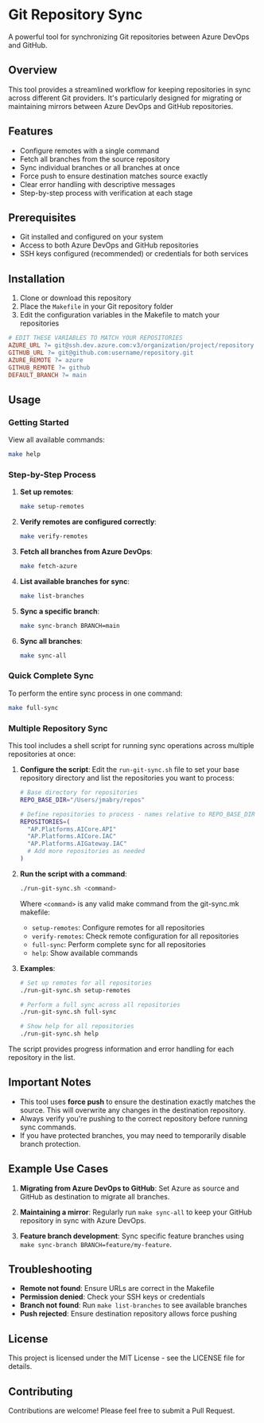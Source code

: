 # Git Repository Sync

A powerful tool for synchronizing Git repositories between Azure DevOps and GitHub.

## Overview

This tool provides a streamlined workflow for keeping repositories in sync across different Git providers. It's particularly designed for migrating or maintaining mirrors between Azure DevOps and GitHub repositories.

## Features

- Configure remotes with a single command
- Fetch all branches from the source repository
- Sync individual branches or all branches at once
- Force push to ensure destination matches source exactly
- Clear error handling with descriptive messages
- Step-by-step process with verification at each stage

## Prerequisites

- Git installed and configured on your system
- Access to both Azure DevOps and GitHub repositories
- SSH keys configured (recommended) or credentials for both services

## Installation

1. Clone or download this repository
2. Place the `Makefile` in your Git repository folder
3. Edit the configuration variables in the Makefile to match your repositories

```makefile
# EDIT THESE VARIABLES TO MATCH YOUR REPOSITORIES
AZURE_URL ?= git@ssh.dev.azure.com:v3/organization/project/repository
GITHUB_URL ?= git@github.com:username/repository.git
AZURE_REMOTE ?= azure
GITHUB_REMOTE ?= github
DEFAULT_BRANCH ?= main
```

## Usage

### Getting Started

View all available commands:

```bash
make help
```

### Step-by-Step Process

1. **Set up remotes**:
   ```bash
   make setup-remotes
   ```

2. **Verify remotes are configured correctly**:
   ```bash
   make verify-remotes
   ```

3. **Fetch all branches from Azure DevOps**:
   ```bash
   make fetch-azure
   ```

4. **List available branches for sync**:
   ```bash
   make list-branches
   ```

5. **Sync a specific branch**:
   ```bash
   make sync-branch BRANCH=main
   ```

6. **Sync all branches**:
   ```bash
   make sync-all
   ```

### Quick Complete Sync

To perform the entire sync process in one command:

```bash
make full-sync
```

### Multiple Repository Sync

This tool includes a shell script for running sync operations across multiple repositories at once:

1. **Configure the script**:
   Edit the `run-git-sync.sh` file to set your base repository directory and list the repositories you want to process:

   ```bash
   # Base directory for repositories
   REPO_BASE_DIR="/Users/jmabry/repos"

   # Define repositories to process - names relative to REPO_BASE_DIR
   REPOSITORIES=(
     "AP.Platforms.AICore.API"
     "AP.Platforms.AICore.IAC"
     "AP.Platforms.AIGateway.IAC"
     # Add more repositories as needed
   )
   ```

2. **Run the script with a command**:
   ```bash
   ./run-git-sync.sh <command>
   ```

   Where `<command>` is any valid make command from the git-sync.mk makefile:
   - `setup-remotes`: Configure remotes for all repositories
   - `verify-remotes`: Check remote configuration for all repositories 
   - `full-sync`: Perform complete sync for all repositories
   - `help`: Show available commands

3. **Examples**:
   ```bash
   # Set up remotes for all repositories
   ./run-git-sync.sh setup-remotes
   
   # Perform a full sync across all repositories
   ./run-git-sync.sh full-sync
   
   # Show help for all repositories
   ./run-git-sync.sh help
   ```

The script provides progress information and error handling for each repository in the list.

## Important Notes

- This tool uses **force push** to ensure the destination exactly matches the source. This will overwrite any changes in the destination repository.
- Always verify you're pushing to the correct repository before running sync commands.
- If you have protected branches, you may need to temporarily disable branch protection.

## Example Use Cases

1. **Migrating from Azure DevOps to GitHub**:
   Set Azure as source and GitHub as destination to migrate all branches.

2. **Maintaining a mirror**:
   Regularly run `make sync-all` to keep your GitHub repository in sync with Azure DevOps.

3. **Feature branch development**:
   Sync specific feature branches using `make sync-branch BRANCH=feature/my-feature`.

## Troubleshooting

- **Remote not found**: Ensure URLs are correct in the Makefile
- **Permission denied**: Check your SSH keys or credentials
- **Branch not found**: Run `make list-branches` to see available branches
- **Push rejected**: Ensure destination repository allows force pushing

## License

This project is licensed under the MIT License - see the LICENSE file for details.

## Contributing

Contributions are welcome! Please feel free to submit a Pull Request.
